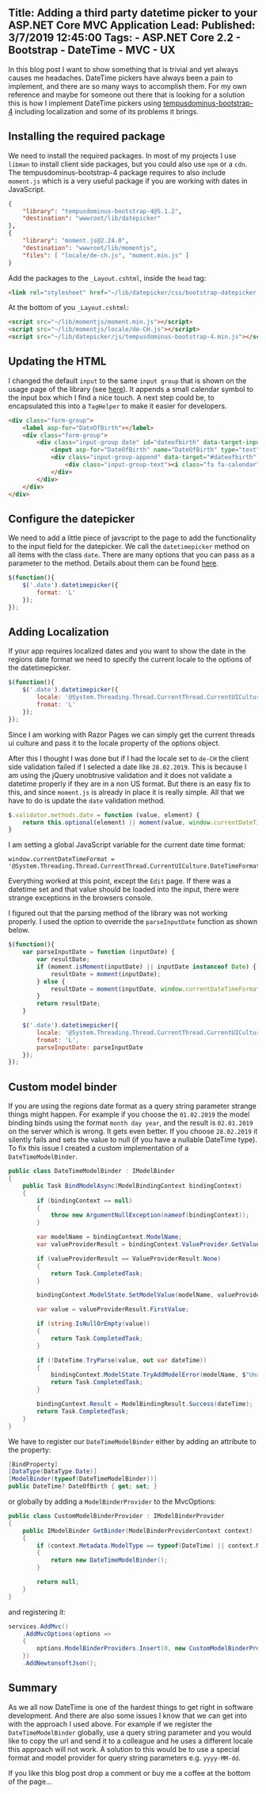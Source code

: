 Title: Adding a third party datetime picker to your ASP.NET Core MVC Application
Lead: 
Published: 3/7/2019 12:45:00
Tags:
    - ASP.NET Core 2.2
    - Bootstrap
    - DateTime
    - MVC
    - UX
---

In this blog post I want to show something that is trivial and yet always causes me headaches. DateTime pickers have always been a pain to implement, and there are so many ways to accomplish them. For my own reference and maybe for someone out there that is looking for a solution this is how I implement DateTime pickers using [tempusdominus-bootstrap-4](https://tempusdominus.github.io/bootstrap-4/Usage/) including localization and some of its problems it brings.

## Installing the required package 
We need to install the required packages. In most of my projects I use `libman` to install client side packages, but you could also use `npm` or a `cdn`. The tempusdominus-bootstrap-4 package requires to also include `moment.js` which is a very useful package if you are working with dates in JavaScript.

```json 
{
    "library": "tempusdominus-bootstrap-4@5.1.2",
    "destination": "wwwroot/lib/datepicker"
},
{
    "library": "moment.js@2.24.0",
    "destination": "wwwroot/lib/momentjs",
    "files": [ "locale/de-ch.js", "moment.min.js" ]
}
```

Add the packages to the `_Layout.cshtml`, inside the `head` tag:

```html
<link rel="stylesheet" href="~/lib/datepicker/css/bootstrap-datepicker.min.css" />
```

At the bottom of you `_Layout.cshtml`:

```html
<script src="~/lib/momentjs/moment.min.js"></script>
<script src="~/lib/momentjs/locale/de-CH.js"></script>
<script src="~/lib/datepicker/js/tempusdominus-bootstrap-4.min.js"></script>
```

## Updating the HTML
I changed the default `input` to the same `input group` that is shown on the usage page of the library (see [here](https://tempusdominus.github.io/bootstrap-4/Usage/)). It appends a small calendar symbol to the input box which I find a nice touch. A next step could be, to encapsulated this into a `TagHelper` to make it easier for developers.

```html
<div class="form-group">
    <label asp-for="DateOfBirth"></label>
    <div class="form-group">
        <div class="input-group date" id="dateofbirth" data-target-input="nearest">
            <input asp-for="DateOfBirth" name="DateOfBirth" type="text" class="form-control datetimepicker-input" data-target="#dateofbirth"/>
            <div class="input-group-append" data-target="#dateofbirth" data-toggle="datetimepicker">
                <div class="input-group-text"><i class="fa fa-calendar"></i></div>
            </div>
        </div>
    </div>
</div>
```

## Configure the datepicker
We need to add a little piece of javscript to the page to add the functionality to the input field for the datepicker. We call the `datetimepicker` method on all items with the class `date`. There are many options that you can pass as a parameter to the method. Details about them can be found [here](https://tempusdominus.github.io/bootstrap-4/Options/).

```js
$(function(){
    $('.date').datetimepicker({
        format: 'L'
    });
});
```

## Adding Localization
If your app requires localized dates and you want to show the date in the regions date format we need to specify the current locale to the options of the datetimepicker.

```js
$(function(){
    $('.date').datetimepicker({
        locale: '@System.Threading.Thread.CurrentThread.CurrentUICulture.Name',
        fromat: 'L'
    });
});
```

Since I am working with Razor Pages we can simply get the current threads ui culture and pass it to the locale property of the options object.

After this I thought I was done but if I had the locale set to `de-CH` the client side validation failed if I selected a date like `28.02.2019`. This is because I am using the jQuery unobtrusive validation and it does not validate a datetime properly if they are in a non US format. But there is an easy fix to this, and since `moment.js` is already in place it is really simple. All that we have to do is update the `date` validation method.

```js
$.validator.methods.date = function (value, element) {
    return this.optional(element) || moment(value, window.currentDateTimeFormat, true).isValid();
}
```

I am setting a global JavaScript variable for the current date time format:

```
window.currentDateTimeFormat = '@System.Threading.Thread.CurrentThread.CurrentUICulture.DateTimeFormat.ShortDatePattern.ToUpper()';
```

Everything worked at this point, except the `Edit` page. If there was a datetime set and that value should be loaded into the input, there were strange exceptions in the browsers console.

I figured out that the parsing method of the library was not working properly. I used the option to override the `parseInputDate` function as shown below. 

```js
$(function(){
    var parseInputDate = function (inputDate) {
        var resultDate;
        if (moment.isMoment(inputDate) || inputDate instanceof Date) {
            resultDate = moment(inputDate);
        } else {
            resultDate = moment(inputDate, window.currentDateTimeFormat);
        }
        return resultDate;
    }

    $('.date').datetimepicker({
        locale: '@System.Threading.Thread.CurrentThread.CurrentUICulture.Name',
        fromat: 'L',
        parseInputDate: parseInputDate
    });
});
```

## Custom model binder
If you are using the regions date format as a query string parameter strange things might happen. For example if you choose the `01.02.2019` the model binding binds using the format `month day year`, and the result is `02.01.2019` on the server which is wrong. It gets even better. If you choose `28.02.2019` it silently fails and sets the value to null (if you have a nullable DateTime type). To fix this issue I created a custom implementation of a `DateTimeModelBinder`.

```csharp
public class DateTimeModelBinder : IModelBinder 
{ 
    public Task BindModelAsync(ModelBindingContext bindingContext) 
    {
        if (bindingContext == null)
        {
            throw new ArgumentNullException(nameof(bindingContext)); 
        }

        var modelName = bindingContext.ModelName; 
        var valueProviderResult = bindingContext.ValueProvider.GetValue(modelName); 

        if (valueProviderResult == ValueProviderResult.None) 
        {
            return Task.CompletedTask; 
        }

        bindingContext.ModelState.SetModelValue(modelName, valueProviderResult); 

        var value = valueProviderResult.FirstValue; 

        if (string.IsNullOrEmpty(value)) 
        { 
            return Task.CompletedTask; 
        }

        if (!DateTime.TryParse(value, out var dateTime)) 
        { 
            bindingContext.ModelState.TryAddModelError(modelName, $"Unable to parse {value} to datetime"); 
            return Task.CompletedTask; 
        } 

        bindingContext.Result = ModelBindingResult.Success(dateTime); 
        return Task.CompletedTask; 
    } 
}
```

We have to register our `DateTimeModelBinder` either by adding an attribute to the property:

```csharp
[BindProperty]
[DataType(DataType.Date)]
[ModelBinder(typeof(DateTimeModelBinder))]
public DateTime? DateOfBirth { get; set; }
```

or globally by adding a `ModelBinderProvider` to the MvcOptions:

```csharp
public class CustomModelBinderProvider : IModelBinderProvider
{
    public IModelBinder GetBinder(ModelBinderProviderContext context)
    {
        if (context.Metadata.ModelType == typeof(DateTime) || context.Metadata.ModelType == typeof(DateTime?))
        {
            return new DateTimeModelBinder();
        }

        return null;
    }
}
```

and registering it:

```csharp
services.AddMvc()
    .AddMvcOptions(options =>
    {
        options.ModelBinderProviders.Insert(0, new CustomModelBinderProvider());
    })
    .AddNewtonsoftJson();
```

## Summary
As we all now DateTime is one of the hardest things to get right in software development. And there are also some issues I know that we can get into with the approach I used above. For example if we register the `DateTimeModelBinder` globally, use a query string parameter and you would like to copy the url and send it to a colleague and he uses a different locale this approach will not work. A solution to this would be to use a special format and model provider for query string parameters e.g. `yyyy-MM-dd`.

If you like this blog post drop a comment or buy me a coffee at the bottom of the page...

